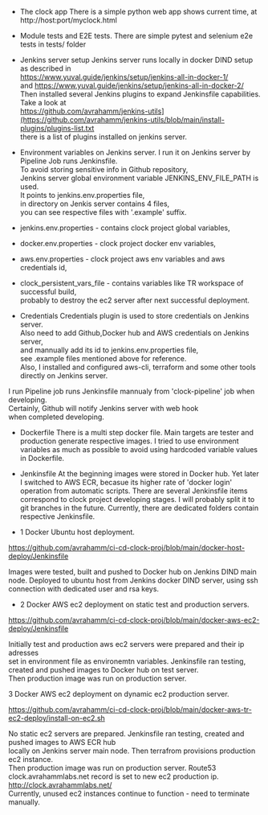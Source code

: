 - The clock app
There is a simple python web app shows current time,
at http://host:port/myclock.html

- Module tests and E2E tests.
There are simple pytest and selenium e2e tests
in tests/ folder 

- Jenkins server setup
Jenkins server runs locally in docker DIND setup as described in <br/>
https://www.yuval.guide/jenkins/setup/jenkins-all-in-docker-1/ <br/>
and
https://www.yuval.guide/jenkins/setup/jenkins-all-in-docker-2/ <br/>
Then installed several Jenkins plugins 
to expand Jenkinsfile capabilities.
Take a look at <br/>
https://github.com/avrahamm/jenkins-utils](https://github.com/avrahamm/jenkins-utils/blob/main/install-plugins/plugins-list.txt <br/>
there is a list of plugins installed on jenkins server.

- Environment variables on Jenkins server.
I run it on Jenkins server by Pipeline Job runs Jenkinsfile. <br/>
To avoid storing sensitive info in Github repository, <br/>
Jenkins server global environment variable JENKINS_ENV_FILE_PATH is used. <br/>
It points to jenkins.env.properties file, <br/>
in directory on Jenkis server contains 4 files, <br/>
you can see respective files with '.example' suffix. <br/>

- jenkins.env.properties - contains clock project global variables,<br/>
- docker.env.properties - clock project docker env variables,<br/>
- aws.env.properties - clock project aws env variables and aws credentials id,<br/>
- clock_persistent_vars_file - contains variables like TR workspace of successful build,<br/>
  probably to destroy the ec2 server after next successful deployment.
  
- Credentials
Credentials plugin is used to store credentials on Jenkins server. <br/>
Also need to add Github,Docker hub and AWS credentials on Jenkins server, <br/>
and mannually add its id to jenkins.env.properties file,<br/>
see .example files mentioned above for reference. <br/>
Also, I installed and configured aws-cli, terraform and some other tools <br/>
directly on Jenkins server. <br/>

I run Pipeline job runs Jenkinsfile mannualy from 'clock-pipeline' job when developing. <br/>
Certainly, Github will notify Jenkins server with web hook <br/>
when completed developing. <br/>

- Dockerfile
There is a multi step docker file.
Main targets are tester and production generate respective images.
I tried to use environment variables as much as possible
to avoid using hardcoded variable values in Dockerfile.

- Jenkinsfile
At the beginning images were stored in Docker hub.
Yet later I switched to AWS ECR, becasue its higher rate of 'docker login' operation
from automatic scripts.
There are several Jenkinsfile items correspond to clock project developing stages.
I will probably split it to git branches in the future.
Currently, there are dedicated folders contain respective Jenkinsfile. 

- 1 Docker Ubuntu host deployment.

https://github.com/avrahamm/ci-cd-clock-proj/blob/main/docker-host-deploy/Jenkinsfile <br/>

Images were tested, built and pushed to Docker hub on Jenkins DIND main node.
Deployed to ubuntu host from Jenkins docker DIND server,
using ssh connection with dedicated user and rsa keys.

- 2 Docker AWS ec2 deployment on static test and production servers.

https://github.com/avrahamm/ci-cd-clock-proj/blob/main/docker-aws-ec2-deploy/Jenkinsfile <br/>

Initially test and production aws ec2 servers were prepared and their ip adresses <br/>
set in environment file as environemtn variables.
Jenkinsfile ran testing, created and pushed images to Docker hub on test server. <br/>
Then production image was run on production server.
  
3 Docker AWS ec2 deployment on dynamic ec2 production server.

https://github.com/avrahamm/ci-cd-clock-proj/blob/main/docker-aws-tr-ec2-deploy/install-on-ec2.sh <br/>

No static ec2 servers are prepared.
Jenkinsfile ran testing, created and pushed images to AWS ECR hub <br/>
locally on Jenkins server main node.
Then terrafrom provisions production ec2 instance. <br/>
Then production image was run on production server.
Route53 clock.avrahammlabs.net record is set to new ec2 production ip. <br/>
http://clock.avrahammlabs.net/ <br/>
Currently, unused ec2 instances continue to function - need to terminate manually.




